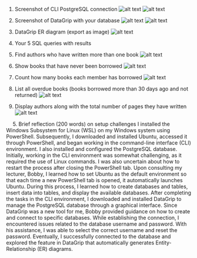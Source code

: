 1.	Screenshot of CLI PostgreSQL connection
![alt text](image.png)
![alt text](image-1.png)
 
2.	Screenshot of DataGrip with your database
 ![alt text](image-2.png)
 ![alt text](image-3.png)
 
3.	DataGrip ER diagram (export as image)
![alt text](image-4.png)
 
4.	Your 5 SQL queries with results
1.	Find authors who have written more than one book
![alt text](image-5.png)
 
2.	Show books that have never been borrowed
![alt text](image-6.png)
 
3.	Count how many books each member has borrowed
![alt text](image-7.png)
 
4.	List all overdue books (books borrowed more than 30 days ago and not returned)
![alt text](image-8.png)
 
5.	Display authors along with the total number of pages they have written 
![alt text](image-9.png)
 
 
5.	Brief reflection (200 words) on setup challenges
I installed the Windows Subsystem for Linux (WSL) on my Windows system using PowerShell. Subsequently, I downloaded and installed Ubuntu, accessed it through PowerShell, and began working in the command-line interface (CLI) environment. I also installed and configured the PostgreSQL database.
Initially, working in the CLI environment was somewhat challenging, as it required the use of Linux commands. I was also uncertain about how to restart the process after closing the PowerShell tab. Upon consulting my lecturer, Bobby, I learned how to set Ubuntu as the default environment so that each time a new PowerShell tab is opened, it automatically launches Ubuntu.
During this process, I learned how to create databases and tables, insert data into tables, and display the available databases.
After completing the tasks in the CLI environment, I downloaded and installed DataGrip to manage the PostgreSQL database through a graphical interface. Since DataGrip was a new tool for me, Bobby provided guidance on how to create and connect to specific databases. While establishing the connection, I encountered issues related to the database username and password. With his assistance, I was able to select the correct username and reset the password. Eventually, I successfully connected to the database and explored the feature in DataGrip that automatically generates Entity-Relationship (ER) diagrams.

